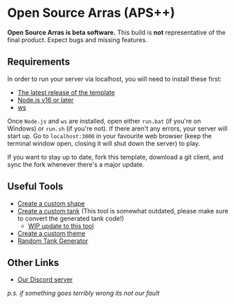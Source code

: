# Open Source Arras (APS++)

**Open Source Arras is beta software.** This build is **not** representative of the final product. Expect bugs and missing features.

## Requirements

In order to run your server via localhost, you will need to install these first:
- [The latest release of the template](https://github.com/Taureon/aps-plus-plus/releases)
- [Node.js v16 or later](https://nodejs.org/en)
- [ws](https://www.npmjs.com/package/ws)

Once `Node.js` and `ws` are installed, open either `run.bat` (if you're on Windows) or `run.sh` (if you're not). If there aren't any errors, your server will start up. Go to `localhost:3000` in your favourite web browser (keep the terminal window open, closing it will shut down the server) to play.

If you want to stay up to date, fork this template, download a git client, and sync the fork whenever there's a major update.

## Useful Tools
- [Create a custom shape](https://arras.io/ext/custom-shape)
- [Create a custom tank](https://dogeiscut.github.io/Arras-Tank-Builder/)  (This tool is somewhat outdated, please make sure to convert the generated tank code!)
  - [WIP update to this tool](https://github.com/DogeisCut/Arras.io-Entity-Designer-v2)
- [Create a custom theme](https://codepen.io/road-to-100k/full/GRpvMzb)
- [Random Tank Generator](https://perchance.org/chomp-arras-gen)

## Other Links
- [Our Discord server](https://discord.gg/kvCAZfUCjy)

*p.s. if something goes terribly wrong its not our fault*
